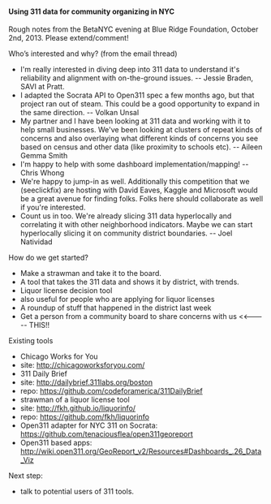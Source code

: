 #### Using 311 data for community organizing in NYC

Rough notes from the BetaNYC evening at Blue Ridge Foundation, October 2nd, 2013. Please extend/comment!

Who’s interested and why? (from the email thread)
* I'm really interested in diving deep into 311 data to understand it's reliability and alignment with on-the-ground issues.  -- Jessie Braden, SAVI at Pratt.
* I adapted the Socrata API to Open311 spec a few months ago, but that project ran out of steam. This could be a good opportunity to expand in the same direction. -- Volkan Unsal
* My partner and I have been looking at 311 data and working with it to help small businesses. We've been looking at clusters of repeat kinds of concerns and also overlaying what different kinds of concerns you see based on census and other data (like proximity to schools etc). -- Aileen Gemma Smith 
* I'm happy to help with some dashboard implementation/mapping!  -- Chris Whong
* We're happy to jump-in as well. Additionally this competition that we (seeclickfix) are hosting with David Eaves, Kaggle and Microsoft would be a great avenue for finding folks. Folks here should collaborate as well if you're interested.
* Count us in too.  We're already slicing 311 data hyperlocally and correlating it with other neighborhood indicators.  Maybe we can start hyperlocally slicing it on community district boundaries. -- Joel Natividad

How do we get started?
* Make a strawman and take it to the board.
* A tool that takes the 311 data and shows it by district, with trends.
* Liquor license decision tool
 * also useful for people who are applying for liquor licenses
* A roundup of stuff that happened in the district last week
* Get a person from a community board to share concerns with us <<----- THIS!!

Existing tools
* Chicago Works for You 
 * site: http://chicagoworksforyou.com/
* 311 Daily Brief
 * site: http://dailybrief.311labs.org/boston
 * repo: https://github.com/codeforamerica/311DailyBrief
* strawman of a liquor license tool
 * site: http://fkh.github.io/liquorinfo/
* repo: https://github.com/fkh/liquorinfo
* Open311 adapter for NYC 311 on Socrata: https://github.com/tenaciousflea/open311georeport
* Open311 based apps: http://wiki.open311.org/GeoReport_v2/Resources#Dashboards_.26_Data_Viz

Next step:
* talk to potential users of 311 tools.
